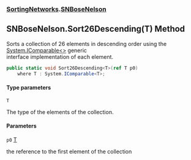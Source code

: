 ### [SortingNetworks](SortingNetworks.md 'SortingNetworks').[SNBoseNelson](SortingNetworks.SNBoseNelson.md 'SortingNetworks.SNBoseNelson')

## SNBoseNelson.Sort26Descending<T>(T) Method

Sorts a collection of 26 elements in descending order using the [System.IComparable&lt;&gt;](https://docs.microsoft.com/en-us/dotnet/api/System.IComparable-1 'System.IComparable`1') generic  
interface implementation of each element.

```csharp
public static void Sort26Descending<T>(ref T p0)
    where T : System.IComparable<T>;
```
#### Type parameters

<a name='SortingNetworks.SNBoseNelson.Sort26Descending_T_(T).T'></a>

`T`

The type of the elements of the collection.
#### Parameters

<a name='SortingNetworks.SNBoseNelson.Sort26Descending_T_(T).p0'></a>

`p0` [T](SortingNetworks.SNBoseNelson.Sort26Descending_T_(T).md#SortingNetworks.SNBoseNelson.Sort26Descending_T_(T).T 'SortingNetworks.SNBoseNelson.Sort26Descending<T>(T).T')

the reference to the first element of the collection